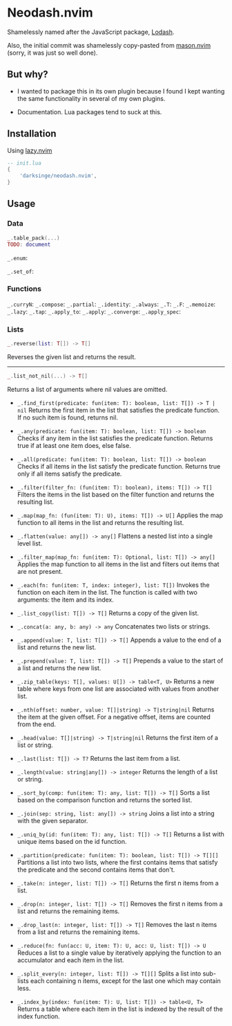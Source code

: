 # Neodash.nvim

Shamelessly named after the JavaScript package, [Lodash](https://lodash.com).

Also, the initial commit was shamelessly copy-pasted from
[mason.nvim](https://github.com/williamboman/mason.nvim/tree/f7f81ab41b153e2902ebded401a8a0a6abe28607/lua/mason-core/functional)
(sorry, it was just so well done).

## But why?

- I wanted to package this in its own plugin because I found I kept wanting the
  same functionality in several of my own plugins.

- Documentation. Lua packages tend to suck at this.

## Installation

Using [lazy.nvim](https://github.com/folke/lazy.nvim)

```lua
-- init.lua
{
    'darksinge/neodash.nvim',
}
```

## Usage

### Data

```lua
_.table_pack(...)
TODO: document
```

`_.enum`:

`_.set_of`:

### Functions

`_.curryN`:
`_.compose`:
`_.partial`:
`_.identity`:
`_.always`:
`_.T`:
`_.F`:
`_.memoize`:
`_.lazy`:
`_.tap`:
`_.apply_to`:
`_.apply`:
`_.converge`:
`_.apply_spec`:

### Lists

```lua
_.reverse(list: T[]) -> T[]
```

Reverses the given list and returns the result.

---

```lua
_.list_not_nil(...) -> T[]
```

Returns a list of arguments where nil values are omitted.

- `_.find_first(predicate: fun(item: T): boolean, list: T[]) -> T | nil`
  Returns the first item in the list that satisfies the predicate function. If no such item is found, returns nil.

- `_.any(predicate: fun(item: T): boolean, list: T[]) -> boolean`
  Checks if any item in the list satisfies the predicate function. Returns true if at least one item does, else false.

- `_.all(predicate: fun(item: T): boolean, list: T[]) -> boolean`
  Checks if all items in the list satisfy the predicate function. Returns true only if all items satisfy the predicate.

- `_.filter(filter_fn: (fun(item: T): boolean), items: T[]) -> T[]`
  Filters the items in the list based on the filter function and returns the resulting list.

- `_.map(map_fn: (fun(item: T): U), items: T[]) -> U[]`
  Applies the map function to all items in the list and returns the resulting list.

- `_.flatten(value: any[]) -> any[]`
  Flattens a nested list into a single level list.

- `_.filter_map(map_fn: fun(item: T): Optional, list: T[]) -> any[]`
  Applies the map function to all items in the list and filters out items that are not present.

- `_.each(fn: fun(item: T, index: integer), list: T[])`
  Invokes the function on each item in the list. The function is called with two arguments: the item and its index.

- `_.list_copy(list: T[]) -> T[]`
  Returns a copy of the given list.

- `_.concat(a: any, b: any) -> any`
  Concatenates two lists or strings.

- `_.append(value: T, list: T[]) -> T[]`
  Appends a value to the end of a list and returns the new list.

- `_.prepend(value: T, list: T[]) -> T[]`
  Prepends a value to the start of a list and returns the new list.

- `_.zip_table(keys: T[], values: U[]) -> table<T, U>`
  Returns a new table where keys from one list are associated with values from another list.

- `_.nth(offset: number, value: T[]|string) -> T|string|nil`
  Returns the item at the given offset. For a negative offset, items are counted from the end.

- `_.head(value: T[]|string) -> T|string|nil`
  Returns the first item of a list or string.

- `_.last(list: T[]) -> T?`
  Returns the last item from a list.

- `_.length(value: string|any[]) -> integer`
  Returns the length of a list or string.

- `_.sort_by(comp: fun(item: T): any, list: T[]) -> T[]`
  Sorts a list based on the comparison function and returns the sorted list.

- `_.join(sep: string, list: any[]) -> string`
  Joins a list into a string with the given separator.

- `_.uniq_by(id: fun(item: T): any, list: T[]) -> T[]`
  Returns a list with unique items based on the id function.

- `_.partition(predicate: fun(item: T): boolean, list: T[]) -> T[][]`
  Partitions a list into two lists, where the first contains items that satisfy the predicate and the second contains items that don't.

- `_.take(n: integer, list: T[]) -> T[]`
  Returns the first n items from a list.

- `_.drop(n: integer, list: T[]) -> T[]`
  Removes the first n items from a list and returns the remaining items.

- `_.drop_last(n: integer, list: T[]) -> T[]`
  Removes the last n items from a list and returns the remaining items.

- `_.reduce(fn: fun(acc: U, item: T): U, acc: U, list: T[]) -> U`
  Reduces a list to a single value by iteratively applying the function to an accumulator and each item in the list.

- `_.split_every(n: integer, list: T[]) -> T[][]`
  Splits a list into sub-lists each containing n items, except for the last one which may contain less.

- `_.index_by(index: fun(item: T): U, list: T[]) -> table<U, T>`
  Returns a table where each item in the list is indexed by the result of the index function.
